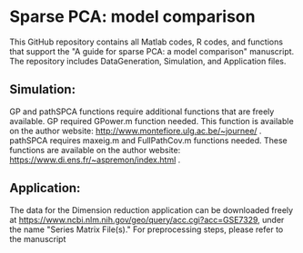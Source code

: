 # Sparse PCA: model comparison

This GitHub repository contains all Matlab codes, R codes, and functions that support the "A guide for sparse PCA: a model comparison" manuscript. The repository includes DataGeneration, Simulation, and Application files.

## Simulation: 
GP and pathSPCA functions require additional functions that are freely available. GP required GPower.m function needed. This function is available on the author website: http://www.montefiore.ulg.ac.be/~journee/ . pathSPCA requires maxeig.m and FullPathCov.m functions needed. These functions are available on the author website: https://www.di.ens.fr/~aspremon/index.html .

## Application:
The data for the Dimension reduction application can be downloaded freely at https://www.ncbi.nlm.nih.gov/geo/query/acc.cgi?acc=GSE7329, under the name "Series Matrix File(s)." For preprocessing steps, please refer to the manuscript


